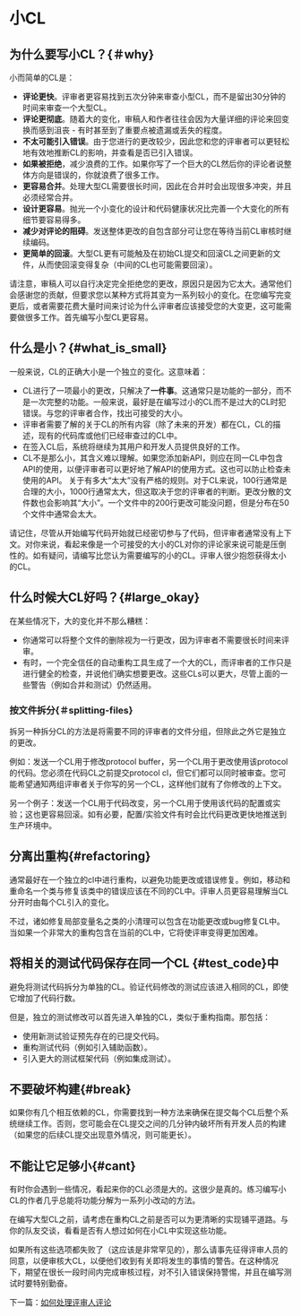 # 小CL

## 为什么要写小CL？{＃why}

小而简单的CL是：

- **评论更快**。评审者更容易找到五次分钟来审查小型CL，而不是留出30分钟的时间来审查一个大型CL。
- **评论更彻底**。随着大的变化，审稿人和作者往往会因为大量详细的评论来回变换而感到沮丧 - 有时甚至到了重要点被遗漏或丢失的程度。
- **不太可能引入错误**。由于您进行的更改较少，因此您和您的评审者可以更轻松地有效地推断CL的影响，并查看是否已引入错误。
- **如果被拒绝**，减少浪费的工作。如果你写了一个巨大的CL然后你的评论者说整体方向是错误的，你就浪费了很多工作。
- **更容易合并**。处理大型CL需要很长时间，因此在合并时会出现很多冲突，并且必须经常合并。
- **设计更容易**。抛光一个小变化的设计和代码健康状况比完善一个大变化的所有细节要容易得多。
- **减少对评论的阻碍**。发送整体更改的自包含部分可让您在等待当前CL审核时继续编码。
- **更简单的回滚**。大型CL更有可能触及在初始CL提交和回滚CL之间更新的文件，从而使回滚变得复杂（中间的CL也可能需要回滚）。

请注意，审稿人可以自行决定完全拒绝您的更改，原因只是因为它太大。通常他们会感谢您的贡献，但要求您以某种方式将其变为一系列较小的变化。在您编写完变更后，或者需要花费大量时间来讨论为什么评审者应该接受您的大变更，这可能需要做很多工作。首先编写小型CL更容易。

## 什么是小？{#what_is_small} 
一般来说，CL的正确大小是一个独立的变化。这意味着：

- CL进行了一项最小的更改，只解决了**一件事**。这通常只是功能的一部分，而不是一次完整的功能。一般来说，最好是在编写过小的CL而不是过大的CL时犯错误。与您的评审者合作，找出可接受的大小。
- 评审者需要了解的关于CL的所有内容（除了未来的开发）都在CL，CL的描述，现有的代码库或他们已经审查过的CL中。
- 在签入CL后，系统将继续为其用户和开发人员提供良好的工作。
- CL不是那么小，其含义难以理解。如果您添加新API，则应在同一CL中包含API的使用，以便评审者可以更好地了解API的使用方式。这也可以防止检查未使用的API。
关于有多大“太大”没有严格的规则。对于CL来说，100行通常是合理的大小，1000行通常太大，但这取决于您的评审者的判断。更改分散的文件数也会影响其“大小”。一个文件中的200行更改可能没问题，但是分布在50个文件中通常会太大。

请记住，尽管从开始编写代码开始就已经密切参与了代码，但评审者通常没有上下文。对你来说，看起来像是一个可接受的大小的CL对你的评论家来说可能是压倒性的。如有疑问，请编写比您认为需要编写的小的CL。评审人很少抱怨获得太小的CL。

## 什么时候大CL好吗？{#large_okay} 

在某些情况下，大的变化并不那么糟糕：

- 你通常可以将整个文件的删除视为一行更改，因为评审者不需要很长时间来评审。
- 有时，一个完全信任的自动重构工具生成了一个大的CL，而评审者的工作只是进行健全的检查，并说他们确实想要更改。这些CLs可以更大，尽管上面的一些警告（例如合并和测试）仍然适用。

### 按文件拆分{＃splitting-files}
拆另一种拆分CL的方法是将需要不同的评审者的文件分组，但除此之外它是独立的更改。

例如：发送一个CL用于修改protocol buffer，另一个CL用于更改使用该protocol的代码。您必须在代码CL之前提交protocol cl，但它们都可以同时被审查。您可能希望通知两组评审者关于你写的另一个CL，这样他们就有了你修改的上下文。

另一个例子：发送一个CL用于代码改变，另一个CL用于使用该代码的配置或实验；这也更容易回滚。如有必要，配置/实验文件有时会比代码更改更快地推送到生产环境中。

## 分离出重构{#refactoring}

通常最好在一个独立的cl中进行重构，以避免功能更改或错误修复。例如，移动和重命名一个类与修复该类中的错误应该在不同的CL中。评审人员更容易理解当CL分开时由每个CL引入的变化。

不过，诸如修复局部变量名之类的小清理可以包含在功能更改或bug修复CL中。当如果一个非常大的重构包含在当前的CL中，它将使评审变得更加困难。
## 将相关的测试代码保存在同一个CL {#test_code}中
避免将测试代码拆分为单独的CL。验证代码修改的测试应该进入相同的CL，即使它增加了代码行数。

但是，独立的测试修改可以首先进入单独的CL，类似于重构指南。那包括：

- 使用新测试验证预先存在的已提交代码。
- 重构测试代码（例如引入辅助函数）。
- 引入更大的测试框架代码（例如集成测试）。


## 不要破坏构建{#break}
如果你有几个相互依赖的CL，你需要找到一种方法来确保在提交每个CL后整个系统继续工作。否则，您可能会在CL提交之间的几分钟内破坏所有开发人员的构建（如果您的后续CL提交出现意外情况，则可能更长）。

## 不能让它足够小{#cant}

有时你会遇到一些情况，看起来你的CL必须是大的。这很少是真的。练习编写小CL的作者几乎总能将功能分解为一系列小改动的方法。

在编写大型CL之前，请考虑在重构CL之前是否可以为更清晰的实现铺平道路。与你的队友交谈，看看是否有人想过如何在小CL中实现这些功能。

如果所有这些选项都失败了（这应该是非常罕见的），那么请事先征得评审人员的同意，以便审核大CL，以便他们收到有关即将发生的事情的警告。在这种情况下，期望在很长一段时间内完成审核过程，对不引入错误保持警惕，并且在编写测试时要特别勤奋。

下一篇：[如何处理评审人评论](handling-comments.md)
